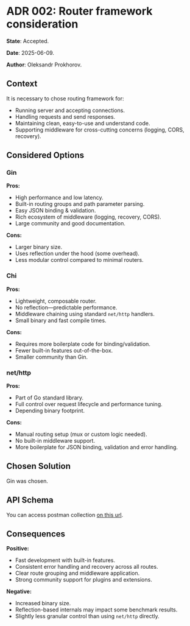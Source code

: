 # ADR 002: Router framework consideration

**State**: Accepted.

**Date**: 2025-06-09.

**Author**: Oleksandr Prokhorov.

## Context

It is necessary to chose routing framework for:
- Running server and accepting connections.
- Handling requests and send responses.
- Maintaining clean, easy-to-use and understand code.
- Supporting middleware for cross-cutting concerns (logging, CORS, recovery).

## Considered Options

### Gin
**Pros:**
- High performance and low latency.
- Built-in routing groups and path parameter parsing.
- Easy JSON binding & validation.
- Rich ecosystem of middleware (logging, recovery, CORS).
- Large community and good documentation.

**Cons:**
- Larger binary size.
- Uses reflection under the hood (some overhead).
- Less modular control compared to minimal routers.

### Chi
**Pros:**
- Lightweight, composable router.
- No reflection—predictable performance.
- Middleware chaining using standard `net/http` handlers.
- Small binary and fast compile times.

**Cons:**
- Requires more boilerplate code for binding/validation.
- Fewer built-in features out-of-the-box.
- Smaller community than Gin.

### net/http
**Pros:**
- Part of Go standard library.
- Full control over request lifecycle and performance tuning.
- Depending binary footprint.

**Cons:**
- Manual routing setup (mux or custom logic needed).
- No built-in middleware support.
- More boilerplate for JSON binding, validation and error handling.

## Chosen Solution
Gin was chosen.

## API Schema
You can access postman collection [on this url](https://www.postman.com/avionics-operator-63001856/workspace/genesis-weather).

## Consequences
**Positive:**
- Fast development with built-in features.
- Consistent error handling and recovery across all routes.
- Clear route grouping and middleware application.
- Strong community support for plugins and extensions.

**Negative:**
- Increased binary size.
- Reflection-based internals may impact some benchmark results.
- Slightly less granular control than using `net/http` directly.